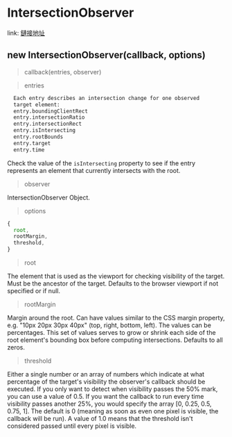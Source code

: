 # IntersectionObserver

link: [鏈接地址](https://developer.mozilla.org/en-US/docs/Web/API/Intersection_Observer_API#browser_compatibility)

## new IntersectionObserver(callback, options)

> callback(entries, observer)

> entries

``` txt
  Each entry describes an intersection change for one observed
  target element:
  entry.boundingClientRect
  entry.intersectionRatio
  entry.intersectionRect
  entry.isIntersecting
  entry.rootBounds
  entry.target
  entry.time
```

Check the value of the `isIntersecting` property to see if the entry represents an element that currently intersects with the root.

> observer

IntersectionObserver Object.

> options

``` js
{
  root,
  rootMargin,
  threshold,
}
```

> root

The element that is used as the viewport for checking visibility of the target. Must be the ancestor of the target. Defaults to the browser viewport if not specified or if null.

> rootMargin

Margin around the root. Can have values similar to the CSS margin property, e.g. "10px 20px 30px 40px" (top, right, bottom, left). The values can be percentages. This set of values serves to grow or shrink each side of the root element's bounding box before computing intersections. Defaults to all zeros.

> threshold

Either a single number or an array of numbers which indicate at what percentage of the target's visibility the observer's callback should be executed. If you only want to detect when visibility passes the 50% mark, you can use a value of 0.5. If you want the callback to run every time visibility passes another 25%, you would specify the array [0, 0.25, 0.5, 0.75, 1]. The default is 0 (meaning as soon as even one pixel is visible, the callback will be run). A value of 1.0 means that the threshold isn't considered passed until every pixel is visible.
